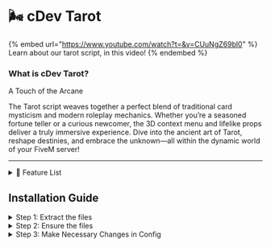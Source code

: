 # 🌬️ cDev Tarot

{% embed url="https://www.youtube.com/watch?t=&v=CUuNgZ69bl0" %}
Learn about our tarot script, in this video!
{% endembed %}

### What is cDev Tarot?

A Touch of the Arcane

The Tarot script weaves together a perfect blend of traditional card mysticism and modern roleplay mechanics. Whether you’re a seasoned fortune teller or a curious newcomer, the 3D context menu and lifelike props deliver a truly immersive experience. Dive into the ancient art of Tarot, reshape destinies, and embrace the unknown—all within the dynamic world of your FiveM server!

***

<details>

<summary>🎉 Feature List</summary>

### ✨ General Settings

**Debug Mode**

* Activate detailed logging and diagnostic messages to swiftly identify and resolve any script issues.

**Version Check**

* Automatically verify you have the latest script version, ensuring you’re always up-to-date with new features and optimizations.

**Language Support**

* Customize all in-game messages and notifications to the language of your choice, enabling a personalized and inclusive environment for all players.

***

### 🔮 Tarot Card Mechanics

**Full Deck Authenticity**

* Every card in the deck matches real-world Tarot illustrations, adding a layer of realism and immersion for enthusiasts.

**Mystic Shuffle & Draw**

* Shuffle the deck with a single keypress or prompt, creating suspense and unpredictability. Draw cards to reveal hidden fortunes or unravel the mysteries of fate.

**Card Placement & Viewing**

* Pick up cards using a 3D context menu and place them on any flat surface or designated reading area. Players can flip or inspect the card’s intricate details at will.

**Prop Interactivity**

* Enjoy immersive animations and prop management for each Tarot card; watch them seamlessly appear and move in the environment for that perfect mystical aesthetic.

***

### 🕯️ Table Configurations

**Multiple Reading Areas**

* Set up multiple Tarot “tables” or reading spots across the map for group or solo readings, complete with unique decorative elements.

**Flexible Layouts**

* Customize the layout, spacing, and animations for different card spreads (Celtic Cross, Three-Card Spread, etc.) to match your server’s roleplay vibe.

**Deck & Card Props**

* Automatically manage deck and discard prop placement as players shuffle, draw, and place cards. Keep your environment clutter-free and visually enchanting.

***

### 🔑 Keybind Configurations

**Intuitive Controls**

* Assign specific script actions—like drawing, flipping, or shuffling—to keyboard keys or controller buttons for smooth interaction.

**Custom Bindings**

* Easily rebind keys to fit your server’s needs or personal preferences, ensuring that user accessibility is always a priority.

***

### 🌌 User Interface (UI)

**Enchanted Display**

* An elegant, mystical interface highlights drawn cards, deck status, and relevant game prompts without clutter.

**On-Screen Prompts**

* Real-time notifications guide you through reading steps and card interactions (e.g., “Draw a Card,” “Flip the Deck,” “Place the Card”), keeping everyone in the know.

**Seamless Animations**

* Watch your Tarot cards float and flip in captivating visual sequences, bringing a touch of the ethereal to your roleplay scenarios.

</details>

## Installation Guide

<details>

<summary>Step 1: Extract the files</summary>

1. Extract the contents of the cdev\_tarot folder and place the resulting folder in your server's resource directory.

2) Extract the contents of the cdev\_tarot folder and place the resulting folder in your server's resource directory.

</details>

<details>

<summary>Step 2: Ensure the files</summary>

Your ensure should look like this in your `server.cfg`

```lua
ensure cdev_tarot
```

</details>

<details>

<summary>Step 3: Make Necessary Changes in Config</summary>

You should look in your  `public/shared/config.cfg` and make the necessary changes

</details>
